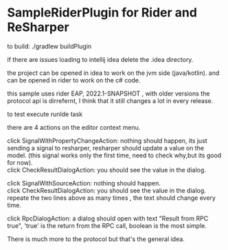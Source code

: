 # SampleRiderPlugin for Rider and ReSharper

to build:
./gradlew buildPlugin

if there are issues loading to intellij idea delete the .idea directory.

the project can be opened in idea to work on the jvm side (java/kotlin).
and can be opened in rider to work on the c# code.

this sample uses rider EAP, 2022.1-SNAPSHOT , with older versions the protocol api is dirrefernt, I think that it still changes a lot in every release.


to test 
execute runIde task


there are 4 actions on the editor context menu.

click SignalWithPropertyChangeAction: nothing should happen, its just sending a signal to resharper, resharper should update a value on the model. (this signal works only the first time, need to check why,but its good for now).</br>
click CheckResultDialogAction: you should see the value in the dialog.</br>

click SignalWithSourceAction: nothing should happen.</br>
click CheckResultDialogAction: you should see the value in the dialog.</br>
repeate the two lines above as many times , the text should change every time.</br>

click RpcDialogAction: a dialog should open with text "Result from RPC true", 'true' is the return from the RPC call, boolean is the most simple.</br>


There is much more to the protocol but that's the general idea.
